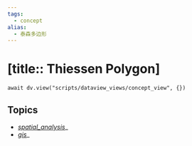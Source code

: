 ```yaml
---
tags:
  - concept
alias:
  - 泰森多边形
---
```


# [title:: Thiessen Polygon]

```dataviewjs
await dv.view("scripts/dataview_views/concept_view", {})
```

## Topics

- [_spatial_analysis_](_spatial_analysis_.md)_
- [_gis_](_gis_.md)_
